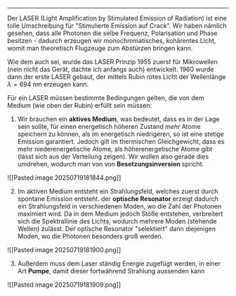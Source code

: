 ***

Der LASER (Light Amplification by Stimulated Emission of Radiation) ist eine tolle Umschreibung für "Stimulierte Emission auf Crack". Wir haben nämlich gesehen, dass alle Photonen die selbe Frequenz, Polarisation und Phase besitzen - dadurch erzeugen wir monochromatisches, kohärentes Licht, womit man theoretisch Flugzeuge zum Abstürzen bringen kann.

Wie dem auch sei, wurde das LASER Prinzip 1955 zuerst für Mikrowellen (nein nicht das Gerät, dachte ich anfangs auch) entwickelt. 1960 wurde dann der erste LASER gebaut, der mittels Rubin rotes Licht der Wellenlänge $\lambda=694\text{ nm}$ erzeugen kann.

Für ein LASER müssen bestimmte Bedingungen gelten, die von dem Medium (wie oben der Rubin) erfüllt sein müssen:

1. Wir brauchen ein **aktives Medium**, was bedeutet, dass es in der Lage sein sollte, für einen energetisch höheren Zustand *mehr* Atome speichern zu können, als im energetisch niedrigeren, so ist eine stetige Emission garantiert. Jedoch gilt im thermischen Gleichgewicht, dass es mehr niederenergetische Atome, als höherenergetische Atome gibt (lässt sich aus der Verteilung zeigen). Wir wollen also gerade dies umdrehen, wodurch man von von **Besetzungsinversion** spricht.

![[Pasted image 20250719181844.png]]

2. Im aktiven Medium entsteht ein Strahlungsfeld, welches zuerst durch spontane Emission entsteht. der **optische Resonator** erzeigt dadurch ein Strahlungsfeld in verschiedenen Moden, wo die Zahl der Photonen maximiert wird. Da in dem Medium jedoch Stöße entstehen, verbreitert sich die Spektrallinie des Lichts, wodurch mehrere Moden (stehende Wellen) zulässt. Der optische Resonator "selektiert" dann diejenigen Moden, wo die Photonen besonders groß werden.

![[Pasted image 20250719181900.png]]

3. Außerdem muss dem Laser ständig Energie zugefügt werden, in einer Art **Pumpe**, damit dieser fortwährend Strahlung aussenden kann

![[Pasted image 20250719181909.png]]

